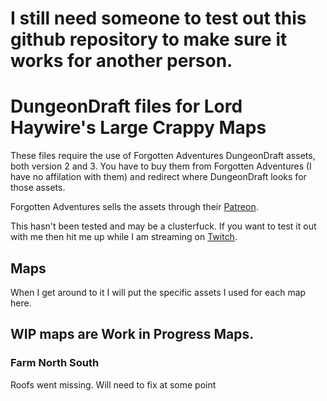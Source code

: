 # I still need someone to test out this github repository to make sure it works for another person.

# DungeonDraft files for Lord Haywire's Large Crappy Maps

These files require the use of Forgotten Adventures DungeonDraft assets, both version 2 and 3.  You have to buy them from Forgotten Adventures (I have no affilation with them) and redirect where DungeonDraft looks for those assets.

Forgotten Adventures sells the assets through their [Patreon](https://www.patreon.com/forgottenadventures).

This hasn't been tested and may be a clusterfuck.  If you want to test it out with me then hit me up while I am streaming on [Twitch](https://www.twitch.tv/lordhaywire).

## Maps

When I get around to it I will put the specific assets I used for each map here.

## WIP maps are Work in Progress Maps.

### Farm North South

Roofs went missing.  Will need to fix at some point